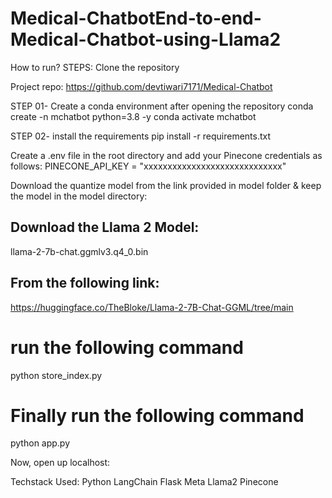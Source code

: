 # Medical-ChatbotEnd-to-end-Medical-Chatbot-using-Llama2
How to run?
STEPS:
Clone the repository

Project repo: https://github.com/devtiwari7171/Medical-Chatbot

STEP 01- Create a conda environment after opening the repository
conda create -n mchatbot python=3.8 -y
conda activate mchatbot

STEP 02- install the requirements
pip install -r requirements.txt

Create a .env file in the root directory and add your Pinecone credentials as follows:
PINECONE_API_KEY = "xxxxxxxxxxxxxxxxxxxxxxxxxxxxx"

Download the quantize model from the link provided in model folder & keep the model in the model directory:
## Download the Llama 2 Model:

llama-2-7b-chat.ggmlv3.q4_0.bin

## From the following link:
https://huggingface.co/TheBloke/Llama-2-7B-Chat-GGML/tree/main

# run the following command
python store_index.py

# Finally run the following command
python app.py

Now,
open up localhost:

Techstack Used:
Python
LangChain
Flask
Meta Llama2
Pinecone